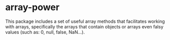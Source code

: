 # array-power
This package includes a set of useful array methods that facilitates working with arrays, specifically the arrays that contain objects or arrays even falsy values (such as: 0, null, false, NaN...).
